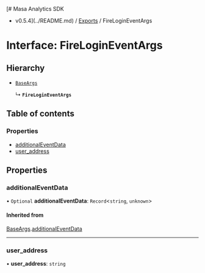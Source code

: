 [# Masa Analytics SDK
 - v0.5.4](../README.md) / [Exports](../modules.md) / FireLoginEventArgs

# Interface: FireLoginEventArgs

## Hierarchy

- [`BaseArgs`](BaseArgs.md)

  ↳ **`FireLoginEventArgs`**

## Table of contents

### Properties

- [additionalEventData](FireLoginEventArgs.md#additionaleventdata)
- [user\_address](FireLoginEventArgs.md#user_address)

## Properties

### additionalEventData

• `Optional` **additionalEventData**: `Record`\<`string`, `unknown`\>

#### Inherited from

[BaseArgs](BaseArgs.md).[additionalEventData](BaseArgs.md#additionaleventdata)

___

### user\_address

• **user\_address**: `string`
